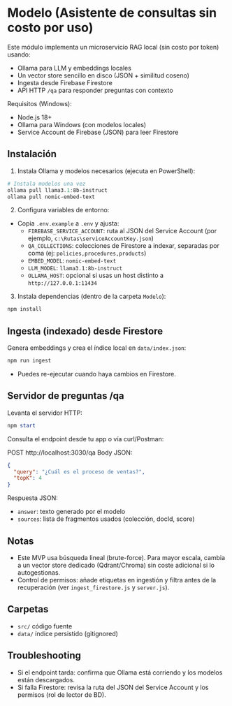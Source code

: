 # Modelo (Asistente de consultas sin costo por uso)

Este módulo implementa un microservicio RAG local (sin costo por token) usando:
- Ollama para LLM y embeddings locales
- Un vector store sencillo en disco (JSON + similitud coseno)
- Ingesta desde Firebase Firestore
- API HTTP `/qa` para responder preguntas con contexto

Requisitos (Windows):
- Node.js 18+
- Ollama para Windows (con modelos locales)
- Service Account de Firebase (JSON) para leer Firestore

## Instalación

1) Instala Ollama y modelos necesarios (ejecuta en PowerShell):

```powershell
# Instala modelos una vez
ollama pull llama3.1:8b-instruct
ollama pull nomic-embed-text
```

2) Configura variables de entorno:

- Copia `.env.example` a `.env` y ajusta:
  - `FIREBASE_SERVICE_ACCOUNT`: ruta al JSON del Service Account (por ejemplo, `c:\Rutas\serviceAccountKey.json`)
  - `QA_COLLECTIONS`: colecciones de Firestore a indexar, separadas por coma (ej: `policies,procedures,products`)
  - `EMBED_MODEL`: `nomic-embed-text`
  - `LLM_MODEL`: `llama3.1:8b-instruct`
  - `OLLAMA_HOST`: opcional si usas un host distinto a `http://127.0.0.1:11434`

3) Instala dependencias (dentro de la carpeta `Modelo`):

```powershell
npm install
```

## Ingesta (indexado) desde Firestore

Genera embeddings y crea el índice local en `data/index.json`:

```powershell
npm run ingest
```

- Puedes re-ejecutar cuando haya cambios en Firestore.

## Servidor de preguntas /qa

Levanta el servidor HTTP:

```powershell
npm start
```

Consulta el endpoint desde tu app o vía curl/Postman:

POST http://localhost:3030/qa
Body JSON:
```json
{
  "query": "¿Cuál es el proceso de ventas?",
  "topK": 4
}
```

Respuesta JSON:
- `answer`: texto generado por el modelo
- `sources`: lista de fragmentos usados (colección, docId, score)

## Notas
- Este MVP usa búsqueda lineal (brute-force). Para mayor escala, cambia a un vector store dedicado (Qdrant/Chroma) sin coste adicional si lo autogestionas.
- Control de permisos: añade etiquetas en ingestión y filtra antes de la recuperación (ver `ingest_firestore.js` y `server.js`).

## Carpetas
- `src/` código fuente
- `data/` índice persistido (gitignored)

## Troubleshooting
- Si el endpoint tarda: confirma que Ollama está corriendo y los modelos están descargados.
- Si falla Firestore: revisa la ruta del JSON del Service Account y los permisos (rol de lector de BD).